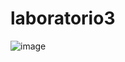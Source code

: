 # laboratorio3
![image](https://github.com/user-attachments/assets/2814cbd5-0f9d-4407-93e2-14d3bb222ca7)
